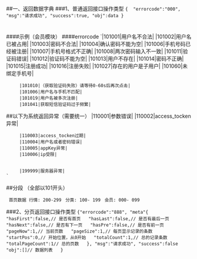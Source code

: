 ##一、返回数据字典
###1、普通返回接口操作类型
    `{	"errorcode":"000",
		"msg":"请求成功",
		"success":true,
		"obj":data
	}`
#
####示例（会员模块）
####errorcode
	    `|101001|用户名不合法|
		 |101002|用户名已被占用|
		 |101003|密码不合法|
		 |101004|确认密码不能为空|
		 |101006|手机号码已经被注册|
		 |101007|手机号格式不正确|
		 |101008|两次密码输入不一致|
		 |101011|验证码错误|
		 |101012|验证码不能为空|
		 |101013|用户不存在|
		 |101014|密码不正确|
		 |101015|注册成功|
		 |101016|注册失败|
		 |101027|存在的用户是子用户|
		 |101060|未绑定手机号|

 			
		 |101010|（获取验证码失败）请等待0-60s后再次点击|
		 |101006|用户名与手机不匹配|
		 |101019|用户名被多次注册|
		 |101041|获取短信验证码过于频繁|
		 
##以下为系统返回异常（需要统一）
		 |110001|参数错误|
		 |110002|access_tocken异常|

		 |110003|access_tocken过期|
		 |110004|用户名或者密码错误|
		 |110005|appKey异常|
		 |110006|ip受限|
		

		 |199999|服务器异常|
	`
 
##分段 （全部以101开头）
   
  ` 首页数据 行情: 200-299`
  ` 分类: 100- 199`
  ` 会员: 000- 099`


###2、分页返回接口操作类型
    `{"errorcode":"888",
		"meta"{	
				"hasFirst":false,// 是否有首页  
				"hasLast":false,// 是否有最后一页  
				"hasNext":false,// 是否有下一页  
				"hasPre":false,// 是否有前一页  
				"pageNow":1,// 当前页数  
				"pageSize":1,// 每页显示记录的条数  
				"startPos":0,// 开始位置，从0开始  
				"totalCount":1,// 总的记录条数  
				"totalPageCount":1// 总的页数  
			},
		"msg":"请求成功",
		"success":false
		"obj":[]// 数据列表  
  }`
  
   
   

